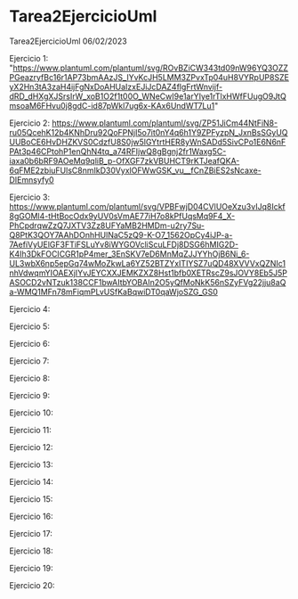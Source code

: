 # Tarea2EjercicioUml
Tarea2EjercicioUml 06/02/2023

Ejercicio 1:
"https://www.plantuml.com/plantuml/svg/ROvBZiCW343td09nW96YQ3OZZPGeazryfBc16r1AP73bmAAzJS_IYvKcJH5LMM3ZPvxTp04uH8VYRpUP8SZEyX2Hn3tA3zaH4ijFgNxDoAHUaIzxEJiJcDAZ4flgFrtWnvijf-dRD_dHXgXJSrsIrW_xoB1O2f1t00O_WNeCwI9e1arYIye1rTlxHWfFUugO9JtQmsoaM6FHvu0j8gdC-id87pWkl7ug6x-KAx6UndWT7Lu1"

Ejercicio 2:
https://www.plantuml.com/plantuml/svg/ZP51JiCm44NtFiN8-ru05QcehK12b4KNhDru92QoFPNjI5o7it0nY4q6h1Y9ZPFyzpN_JxnBsSGyUQUUBoCE6HvDHZKVS0CdzfU8S0jw5lGYtrtHER8yWnSADd5SivCPo1E6N6nFPAt3p46CPtohP1enQhN4tq_a74RFIjwQ8gBgnj2fr1Waxg5C-iaxa0b6bRF9AOeMq9qliB_p-OfXGF7zkVBUHCT9rKTJeafQKA-6qFME2zbiuFUlsC8nmIkD30VyxlOFWwGSK_vu__fCnZBiES2sNcaxe-DIEmnsyfy0

Ejercicio 3:
https://www.plantuml.com/plantuml/svg/VPBFwjD04CVlUOeXzu3vIJq8Ickf8gGOMl4-tHtBocOdx9yUV0sVmAE77iH7o8kPfUqsMq9F4_X-PhCpdrqwZzQ7JXTV3Zz8UFYaMB2HMDm-u2ry7Su-Q8PtK3QOY7AAhDOnhHUlNaC5zQ9-K-O7_1562OpCy4iJP-a-7AefiVyUElGF3FTiFSLuYv8iWYGOVcliScuLFDj8DSG6hMIG2D-K4Ih3DkFOCICGR1pP4mer_3EnSKV7eD6MnMqZJJYYhOjB6Ni_6-UL3wbX6np5epGq74wMoZkwLa6YZ52BTZYxITIYSZ7uQD48XVVVxQZNIc1nhVdwqmYIOAEXjIYvJEYCXXJEMKZXZ8Hst1bfb0XETRscZ9sJOVY8Eb5J5PASOCD2vNTzuk138CCF1bwAItbYOBAIn2O5yQfMoNkK56nSZyFVg22jju8aQa-WMQ1MFn78mFiqmPLvUSfKaBqwiDT0qaWjoSZG_GS0

Ejercicio 4:

Ejercicio 5:

Ejercicio 6:

Ejercicio 7:

Ejercicio 8:

Ejercicio 9:

Ejercicio 10:

Ejercicio 11:

Ejercicio 12:

Ejercicio 13:

Ejercicio 14:

Ejercicio 15:

Ejercicio 16:

Ejercicio 17:

Ejercicio 18:

Ejercicio 19:

Ejercicio 20:


